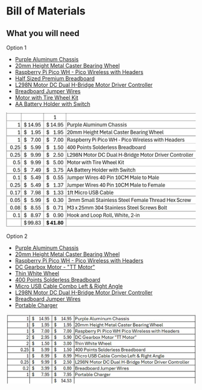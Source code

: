 # Bill of Materials

## What you will need

Option 1

- [Purple Aluminum Chassis](https://www.adafruit.com/product/3796)
- [20mm Height Metal Caster Bearing Wheel ](https://www.adafruit.com/product/3948)
- [Raspberry Pi Pico WH - Pico Wireless with Headers](https://www.adafruit.com/product/5544)
- [Half Sized Premium Breadboard](https://www.adafruit.com/product/64)
- [L298N Motor DC Dual H-Bridge Motor Driver Controller](https://www.amazon.com/BOJACK-H-Bridge-Controller-Intelligent-Mega2560/dp/B0C5JCF5RS)
- [Breadboard Jumper Wires](https://www.amazon.com/California-JOS-Breadboard-Optional-Multicolored/dp/B0BRTJQZRD)
- [Motor with Tire Wheel Kit](https://www.amazon.com/dp/B099Z85573)
- [AA Battery Holder with Switch](https://www.amazon.com/LAMPVPATH-Battery-Holder-Switch-Leads/dp/B07L9M6VZK)

<img src="https://github.com/stemoutreach/BasicRobot/blob/main/zzimages/BOM2.jpg" width="600" >

Option 2
- [Purple Aluminum Chassis](https://www.adafruit.com/product/3796)
- [20mm Height Metal Caster Bearing Wheel ](https://www.adafruit.com/product/3948)
- [Raspberry Pi Pico WH - Pico Wireless with Headers](https://www.adafruit.com/product/5544)
- [DC Gearbox Motor - "TT Motor"](https://www.adafruit.com/product/3777)
- [Thin White Wheel](https://www.adafruit.com/product/3763)
- [400 Points Solderless Breadboard](https://www.amazon.com/Pcs-MCIGICM-Points-Solderless-Breadboard/dp/B07PCJP9DY)
- [Micro USB Cable Combo Left & Right Angle ](https://www.amazon.com/CERRXIAN-9Inch-Micro-Charge-2-Pack/dp/B01N337FQF)
- [L298N Motor DC Dual H-Bridge Motor Driver Controller](https://www.amazon.com/BOJACK-H-Bridge-Controller-Intelligent-Mega2560/dp/B0C5JCF5RS)
- [Breadboard Jumper Wires](https://www.amazon.com/California-JOS-Breadboard-Optional-Multicolored/dp/B0BRTHR2RL)
- [Portable Charger](https://www.amazon.com/SIXTHGU-Portable-Capacity-External-Indicator/dp/B08QHG7BTB)

 <img src="https://github.com/stemoutreach/BasicRobot/blob/main/zzimages/BOM.jpg" width="600" > 
